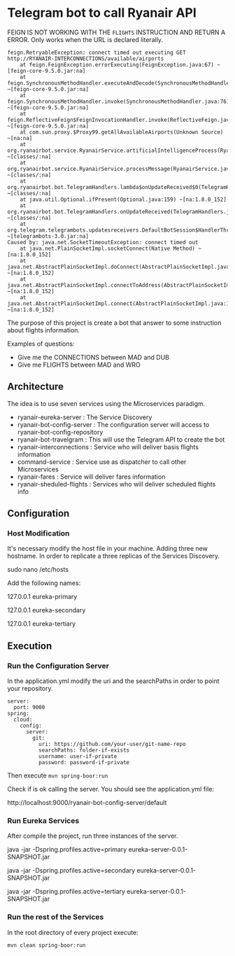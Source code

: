 # Telegram bot to call Ryanair API

FEIGN IS NOT WORKING WITH THE `FLIGHTS` INSTRUCTION AND RETURN A ERROR. Only works when the URL is declared literally.

```
feign.RetryableException: connect timed out executing GET http://RYANAIR-INTERCONNECTIONS/available/airports
	at feign.FeignException.errorExecuting(FeignException.java:67) ~[feign-core-9.5.0.jar:na]
	at feign.SynchronousMethodHandler.executeAndDecode(SynchronousMethodHandler.java:104) ~[feign-core-9.5.0.jar:na]
	at feign.SynchronousMethodHandler.invoke(SynchronousMethodHandler.java:76) ~[feign-core-9.5.0.jar:na]
	at feign.ReflectiveFeign$FeignInvocationHandler.invoke(ReflectiveFeign.java:103) ~[feign-core-9.5.0.jar:na]
	at com.sun.proxy.$Proxy99.getAllAvailableAirports(Unknown Source) ~[na:na]
	at org.ryanairbot.service.RyanairService.artificialIntelligenceProcess(RyanairService.java:53) ~[classes/:na]
	at org.ryanairbot.service.RyanairService.processMessage(RyanairService.java:47) ~[classes/:na]
	at org.ryanairbot.bot.TelegramHandlers.lambda$onUpdateReceived$0(TelegramHandlers.java:35) ~[classes/:na]
	at java.util.Optional.ifPresent(Optional.java:159) ~[na:1.8.0_152]
	at org.ryanairbot.bot.TelegramHandlers.onUpdateReceived(TelegramHandlers.java:34) ~[classes/:na]
	at org.telegram.telegrambots.updatesreceivers.DefaultBotSession$HandlerThread.run(DefaultBotSession.java:274) ~[telegrambots-3.0.jar:na]
Caused by: java.net.SocketTimeoutException: connect timed out
	at java.net.PlainSocketImpl.socketConnect(Native Method) ~[na:1.8.0_152]
	at java.net.AbstractPlainSocketImpl.doConnect(AbstractPlainSocketImpl.java:350) ~[na:1.8.0_152]
	at java.net.AbstractPlainSocketImpl.connectToAddress(AbstractPlainSocketImpl.java:206) ~[na:1.8.0_152]
	at java.net.AbstractPlainSocketImpl.connect(AbstractPlainSocketImpl.java:188) ~[na:1.8.0_152]
```

The purpose of this project is create a bot that answer to some instruction about flights information. 

Examples of questions:
- Give me the CONNECTIONS between MAD and DUB
- Give me FLIGHTS between MAD and WRO

## Architecture
The idea is to use seven services using the Microservices paradigm.

- ryanair-eureka-server       : The Service Discovery
- ryanair-bot-config-server   : The configuration server will access to ryanair-bot-config-repository
- ryanair-bot-travelgram			: This will use the Telegram API to create the bot
- ryanair-interconnections    : Service who will deliver basis flights information
- command-service             : Service use as dispatcher to call other Microservices
- ryanair-fares               : Service will deliver fares information
- ryanair-sheduled-flights    : Services who will deliver scheduled flights info

## Configuration

### Host Modification
It's necessary modify the host file in your machine. Adding three new hostname. In order to replicate a three replicas of the Services Discovery.

sudo nano /etc/hosts

Add the following names:


127.0.0.1       eureka-primary

127.0.0.1       eureka-secondary

127.0.0.1       eureka-tertiary

## Execution

### Run the Configuration Server
In the application.yml modify the uri and the searchPaths in order to point your repository.

```
server:
  port: 9000
spring:
  cloud:
    config:
      server:
        git:
          uri: https://github.com/your-user/git-name-repo
          searchPaths: folder-if-exists
          username: user-if-private
          password: password-if-private
```


Then execute `mvn spring-boor:run`

Check if is ok calling the server. You should see the application.yml file:

http://localhost:9000/ryanair-bot-config-server/default


### Run Eureka Services
After compile the project, run three instances of the server.

java -jar -Dspring.profiles.active=primary eureka-server-0.0.1-SNAPSHOT.jar

java -jar -Dspring.profiles.active=secondary eureka-server-0.0.1-SNAPSHOT.jar

java -jar -Dspring.profiles.active=tertiary eureka-server-0.0.1-SNAPSHOT.jar


### Run the rest of the Services
In the root directory of every project execute:

`mvn clean spring-boor:run`
